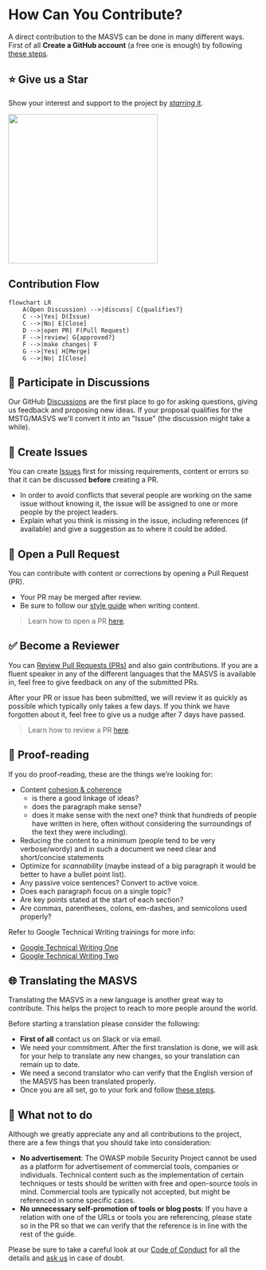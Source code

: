 # How Can You Contribute?

A direct contribution to the MASVS can be done in many different ways. First of all **Create a GitHub account** (a free one is enough) by following [these steps](https://help.github.com/en/articles/signing-up-for-a-new-github-account "Signing up for a new GitHub account").

## ⭐ Give us a Star

Show your interest and support to the project by [_starring_ it](https://docs.github.com/en/get-started/exploring-projects-on-github/saving-repositories-with-stars#starring-a-repository).

<img src="https://docs.github.com/assets/cb-13889/images/help/stars/starring-a-repository.png" width="300px"/>

<br>

## Contribution Flow

```mermaid
flowchart LR
    A(Open Discussion) -->|discuss| C{qualifies?}
    C -->|Yes| D(Issue)
    C -->|No| E[Close]
    D -->|open PR| F(Pull Request)
    F -->|review| G{approved?}
    F -->|make changes| F
    G -->|Yes| H[Merge]
    G -->|No| I[Close]
```

## 💬 Participate in Discussions

Our GitHub [Discussions](https://docs.github.com/en/discussions) are the first place to go for asking questions, giving us feedback and proposing new ideas. If your proposal qualifies for the MSTG/MASVS we'll convert it into an "Issue" (the discussion might take a while).

## 🎯 Create Issues

You can create [Issues](https://github.com/OWASP/owasp-masvs/issues "MASVS Issues") first for missing requirements, content or errors so that it can be discussed **before** creating a PR.

- In order to avoid conflicts that several people are working on the same issue without knowing it, the issue will be assigned to one or more people by the project leaders.
- Explain what you think is missing in the issue, including references (if available) and give a suggestion as to where it could be added.

## 📝 Open a Pull Request

You can contribute with content or corrections by opening a Pull Request (PR).

- Your PR may be merged after review.
- Be sure to follow our [style guide](5_Style_Guide.md) when writing content.

> Learn how to open a PR [here](3_PRs_and_Reviews.md#how-to-open-a-pr).

## ✅ Become a Reviewer

You can [Review Pull Requests (PRs)](https://github.com/OWASP/owasp-masvs/pulls) and also gain contributions. If you are a fluent speaker in any of the different languages that the MASVS is available in, feel free to give feedback on any of the submitted PRs.

After your PR or issue has been submitted, we will review it as quickly as possible which typically only takes a few days. If you think we have forgotten about it, feel free to give us a nudge after 7 days have passed.

> Learn how to review a PR [here](3_PRs_and_Reviews.md#how-to-review-a-pr).

## 🔎 Proof-reading

If you do proof-reading, these are the things we’re looking for:

- Content [cohesion & coherence](https://writing.chalmers.se/chalmers-writing-guide/writing-a-text/coherence-cohesion/)
  - is there a good linkage of ideas?
  - does the paragraph make sense?
  - does it make sense with the next one? think that hundreds of people have written in here, often without considering the surroundings of the text they were including).
- Reducing the content to a minimum (people tend to be very verbose/wordy) and in such a document we need clear and short/concise statements
- Optimize for _scannability_ (maybe instead of a big paragraph it would be better to have a bullet point list).
- Any passive voice sentences? Convert to active voice.
- Does each paragraph focus on a single topic?
- Are key points stated at the start of each section?
- Are commas, parentheses, colons, em-dashes, and semicolons used properly?

Refer to Google Technical Writing trainings for more info:

- [Google Technical Writing One](https://developers.google.com/tech-writing/one)
- [Google Technical Writing Two](https://developers.google.com/tech-writing/two)

## 🌐 Translating the MASVS

Translating the MASVS in a new language is another great way to contribute. This helps the project to reach to more people around the world.

Before starting a translation please consider the following:

- **First of all** contact us on Slack or via email.
- We need your commitment. After the first translation is done, we will ask for your help to translate any new changes, so your translation can remain up to date.
- We need a second translator who can verify that the English version of the MASVS has been translated properly.
- Once you are all set, go to your fork and follow [these steps](4_Add_new_Language.md).

## 🚫 What not to do

Although we greatly appreciate any and all contributions to the project, there are a few things that you should take into consideration:

- **No advertisement**: The OWASP mobile Security Project cannot be used as a platform for advertisement of commercial tools, companies or individuals. Technical content such as the implementation of certain techniques or tests should be written with free and open-source tools in mind. Commercial tools are typically not accepted, but might be referenced in some specific cases.
- **No unnecessary self-promotion of tools or blog posts**: If you have a relation with one of the URLs or tools you are referencing, please state so in the PR so that we can verify that the reference is in line with the rest of the guide.

Please be sure to take a careful look at our [Code of Conduct](https://github.com/OWASP/owasp-mstg/blob/master/CODE_OF_CONDUCT.md "Code of Conduct") for all the details and [ask us](../../README.md#connect-with-us) in case of doubt.
